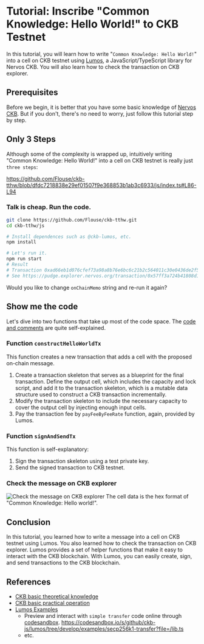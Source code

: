 # Tutorial: Inscribe "Common Knowledge: Hello World!" to CKB Testnet

In this tutorial, you will learn how to write "`Common Knowledge: Hello World!`" into a cell on CKB testnet using [Lumos](https://github.com/ckb-js/lumos), a JavaScript/TypeScript library for Nervos CKB. You will also learn how to check the transaction on CKB explorer.

## Prerequisites
Before we begin, it is better that you have some basic knowledge of [Nervos CKB](https://ckbacademy.vercel.app/courses/basic-theory).
But if you don't, there's no need to worry, just follow this tutorial step by step.


## Only 3 Steps

Although some of the complexity is wrapped up, intuitively writing "Common Knowledge: Hello World!" into a cell on CKB testnet is really just `three steps`:

https://github.com/Flouse/ckb-tthw/blob/dfdc7218838e29ef01507f9e368853b1ab3c6933/js/index.ts#L86-L94

### Talk is cheap. Run the code.

```bash
git clone https://github.com/Flouse/ckb-tthw.git
cd ckb-tthw/js

# Install dependences such as @ckb-lumos, etc.
npm install

# Let's run it.
npm run start
# Result
# Transaction 0xad66eb1d076cfef73a98a8b76e6bc6c21b2c564011c30e0436de2f5f89579c84 sent.
# See https://pudge.explorer.nervos.org/transaction/0x57ff3a724b41808d1bae9a7d611956145542cd70cd2e1c6c43dab34ab28b9ea7
```
<!-- TODO: add result image -->
Would you like to change `onChainMemo` string and re-run it again?

## Show me the code
Let's dive into two functions that take up most of the code space. The [code and comments](./index.ts) are quite self-explained.

### Function `constructHelloWorldTx`
This function creates a new transaction that adds a cell with the proposed on-chain message.

1. Create a transaction skeleton that serves as a blueprint for the final transaction.
Define the output cell, which includes the capacity and lock script, and add it to the transaction skeleton, which is a mutable data structure used to construct a CKB transaction incrementally.
2. Modify the transaction skeleton to include the necessary capacity to cover the output cell by injecting enough input cells.
3. Pay the transaction fee by `payFeeByFeeRate` function, again, provided by Lumos.

### Function `signAndSendTx`
This function is self-explanatory:
1. Sign the transaction skeleton using a test private key.
2. Send the signed transaction to CKB testnet.

### Check the message on CKB explorer
![Check the message on CKB explorer](https://user-images.githubusercontent.com/1297478/236415697-c3a49e0d-eb8f-473e-a0c1-a587c20e5a42.png)
The cell data is the hex format of "Common Knowledge: Hello world!".


## Conclusion
In this tutorial, you learned how to write a message into a cell on CKB testnet using Lumos. You also learned how to check the transaction on CKB explorer. Lumos provides a set of helper functions that make it easy to interact with the CKB blockchain. With Lumos, you can easily create, sign, and send transactions to the CKB blockchain.

## References
- [CKB basic theoretical knowledge](https://ckbacademy.vercel.app/courses/basic-theory)
- [CKB basic practical operation](https://ckbacademy.vercel.app/courses/basic-operation)
- [Lumos Examples](https://github.com/ckb-js/lumos/blob/develop/examples)
  - Preview and interact with `simple transfer` code online through [codesandbox](https://codesandbox.io).
    https://codesandbox.io/s/github/ckb-js/lumos/tree/develop/examples/secp256k1-transfer?file=/lib.ts
  - etc.
